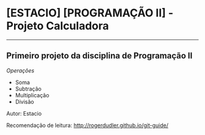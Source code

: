 # [ESTACIO] [PROGRAMAÇÃO II] - Projeto Calculadora

---

## Primeiro projeto da disciplina de Programação II

*Operaçôes*

- Soma
- Subtração
- Multiplicação
- Divisão

Autor: Estacio

Recomendação de leitura:
http://rogerdudler.github.io/git-guide/